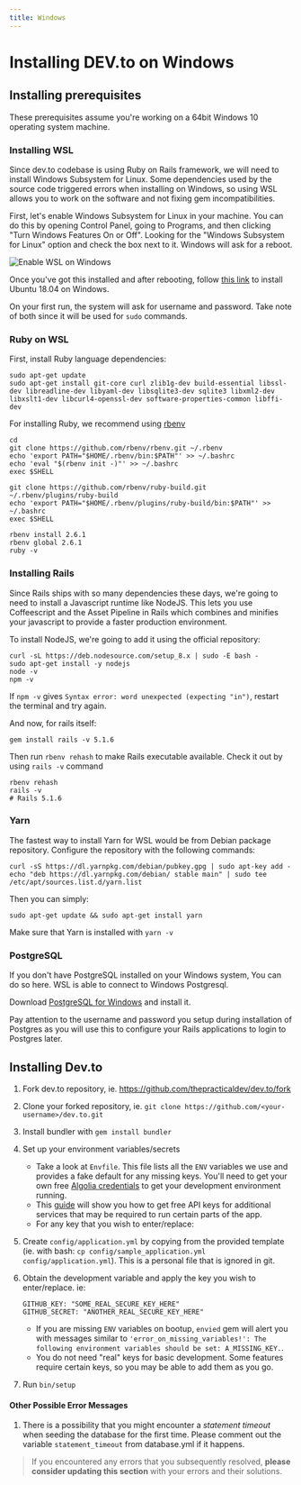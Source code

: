 ```yaml
---
title: Windows
---
```


# Installing DEV.to on Windows

## Installing prerequisites

These prerequisites assume you're working on a 64bit Windows 10 operating system machine.

### Installing WSL

Since dev.to codebase is using Ruby on Rails framework, we will need to install Windows Subsystem for Linux. Some dependencies used by the source code triggered errors when installing on Windows, so using WSL allows you to work on the software and not fixing gem incompatibilities.

First, let's enable Windows Subsystem for Linux in your machine. You can do this by opening Control Panel, going to Programs, and then clicking "Turn Windows Features On or Off". Looking for the "Windows Subsystem for Linux" option and check the box next to it. Windows will ask for a reboot.

![Enable WSL on Windows](/wsl-feature.png 'Enable WSL on Windows')

Once you've got this installed and after rebooting, follow [this link](https://www.microsoft.com/store/productId/9N9TNGVNDL3Q) to install Ubuntu 18.04 on Windows.

On your first run, the system will ask for username and password. Take note of both since it will be used for `sudo` commands.

### Ruby on WSL

First, install Ruby language dependencies:

```
sudo apt-get update
sudo apt-get install git-core curl zlib1g-dev build-essential libssl-dev libreadline-dev libyaml-dev libsqlite3-dev sqlite3 libxml2-dev libxslt1-dev libcurl4-openssl-dev software-properties-common libffi-dev
```

For installing Ruby, we recommend using [rbenv](https://github.com/rbenv/rbenv)

```
cd
git clone https://github.com/rbenv/rbenv.git ~/.rbenv
echo 'export PATH="$HOME/.rbenv/bin:$PATH"' >> ~/.bashrc
echo 'eval "$(rbenv init -)"' >> ~/.bashrc
exec $SHELL

git clone https://github.com/rbenv/ruby-build.git ~/.rbenv/plugins/ruby-build
echo 'export PATH="$HOME/.rbenv/plugins/ruby-build/bin:$PATH"' >> ~/.bashrc
exec $SHELL

rbenv install 2.6.1
rbenv global 2.6.1
ruby -v
```

### Installing Rails

Since Rails ships with so many dependencies these days, we're going to need to install a Javascript runtime like NodeJS. This lets you use Coffeescript and the Asset Pipeline in Rails which combines and minifies your javascript to provide a faster production environment.

To install NodeJS, we're going to add it using the official repository:

```
curl -sL https://deb.nodesource.com/setup_8.x | sudo -E bash -
sudo apt-get install -y nodejs
node -v
npm -v
```

If `npm -v` gives `Syntax error: word unexpected (expecting "in")`, restart the terminal and try again.

And now, for rails itself:

```
gem install rails -v 5.1.6
```

Then run `rbenv rehash` to make Rails executable available. Check it out by using `rails -v` command

```
rbenv rehash
rails -v
# Rails 5.1.6
```

### Yarn

The fastest way to install Yarn for WSL would be from Debian package repository. Configure the repository with the following commands:

```
curl -sS https://dl.yarnpkg.com/debian/pubkey.gpg | sudo apt-key add -
echo "deb https://dl.yarnpkg.com/debian/ stable main" | sudo tee /etc/apt/sources.list.d/yarn.list
```

Then you can simply:

```
sudo apt-get update && sudo apt-get install yarn
```

Make sure that Yarn is installed with `yarn -v`

### PostgreSQL

If you don't have PostgreSQL installed on your Windows system, You can do so here. WSL is able to connect to Windows Postgresql.

Download [PostgreSQL for Windows](https://www.openscg.com/bigsql/postgresql/installers.jsp/) and install it.

Pay attention to the username and password you setup during installation of Postgres as you will use this to configure your Rails applications to login to Postgres later.

## Installing Dev.to

1. Fork dev.to repository, ie. https://github.com/thepracticaldev/dev.to/fork
1. Clone your forked repository, ie. `git clone https://github.com/<your-username>/dev.to.git`
1. Install bundler with `gem install bundler`
1. Set up your environment variables/secrets

   - Take a look at `Envfile`. This file lists all the `ENV` variables we use and provides a fake default for any missing keys. You'll need to get your own free [Algolia credentials](http://docs.dev.to/get-api-keys-dev-env/#algolia) to get your development environment running.
   - This [guide](http://docs.dev.to/get-api-keys-dev-env/) will show you how to get free API keys for additional services that may be required to run certain parts of the app.
   - For any key that you wish to enter/replace:

1. Create `config/application.yml` by copying from the provided template (ie. with bash: `cp config/sample_application.yml config/application.yml`). This is a personal file that is ignored in git.
1. Obtain the development variable and apply the key you wish to enter/replace. ie:

   ```
   GITHUB_KEY: "SOME_REAL_SECURE_KEY_HERE"
   GITHUB_SECRET: "ANOTHER_REAL_SECURE_KEY_HERE"
   ```

   - If you are missing `ENV` variables on bootup, `envied` gem will alert you with messages similar to `'error_on_missing_variables!': The following environment variables should be set: A_MISSING_KEY.`.
   - You do not need "real" keys for basic development. Some features require certain keys, so you may be able to add them as you go.

1. Run `bin/setup`

#### Other Possible Error Messages

1. There is a possibility that you might encounter a _statement timeout_ when seeding the database for the first time. Please comment out the variable `statement_timeout` from database.yml if it happens.

> If you encountered any errors that you subsequently resolved, **please consider updating this section** with your errors and their solutions.
